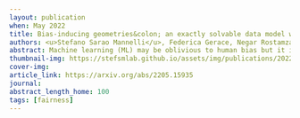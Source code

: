 ```yaml
---
layout: publication
when: May 2022
title: Bias-inducing geometries&colon; an exactly solvable data model with fairness implications
authors: <u>Stefano Sarao Mannelli</u>, Federica Gerace, Negar Rostamzadeh, Luca Saglietti
abstract: Machine learning (ML) may be oblivious to human bias but it is not immune to its perpetuation. Marginalisation and iniquitous group representation are often traceable in the very data used for training, and may be reflected or even enhanced by the learning models. In the present work, we aim at clarifying the role played by data geometry in the emergence of ML bias. We introduce an exactly solvable high-dimensional model of data imbalance, where parametric control over the many bias-inducing factors allows for an extensive exploration of the bias inheritance mechanism. Through the tools of statistical physics, we analytically characterise the typical properties of learning models trained in this synthetic framework and obtain exact predictions for the observables that are commonly employed for fairness assessment. Despite the simplicity of the data model, we retrace and unpack typical unfairness behaviour observed on real-world datasets. We also obtain a detailed analytical characterisation of a class of bias mitigation strategies. We first consider a basic loss-reweighing scheme, which allows for an implicit minimisation of different unfairness metrics, and quantify the incompatibilities between some existing fairness criteria. Then, we consider a novel mitigation strategy based on a matched inference approach, consisting in the introduction of coupled learning models. Our theoretical analysis of this approach shows that the coupled strategy can strike superior fairness-accuracy trade-offs. 
thumbnail-img: https://stefsmlab.github.io/assets/img/publications/2022-05-31-Bias-inducing-geometries-thumbnail.png
cover-img:
article_link: https://arxiv.org/abs/2205.15935
journal:
abstract_length_home: 100
tags: [fairness]
---
```

